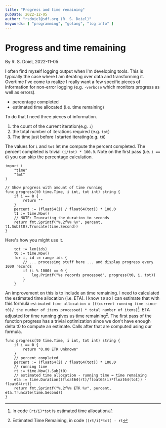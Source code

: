 ```yaml
---
title: "Progress and time remaining"
pubDate: 2022-12-05
author: "rsdoiel@sdf.org (R. S. Doiel)"
keywords: [ "programming", "golang", "log info" ]
---
```


# Progress and time remaining

By R. S. Doiel, 2022-11-05

I often find myself logging output when I'm developing tools.  This is typically the case where I am iterating over data and transforming it. Overtime I've come to realize I really want a few specific pieces of information for non-error logging (e.g. `-verbose` which monitors progress as well as errors).

- percentage completed
- estimated time allocated (i.e. time remaining)

To do that I need three pieces of information.

1. the count of the current iteration(e.g. `i`)
2. the total number of iterations required (e.g. `tot`)
3. The time just before I started iterating(e.g. `t0`)

The values for `i` and `tot` let me compute the percent completed. The percent completed is trivial `(i/tot) * 100.0`. Note on the first pass (i.e. `i == 0`) you can skip the percentage calculation.


```golang
import (
	"time"
	"fmt"
)

// Show progress with amount of time running
func progress(t0 time.Time, i int, tot int) string {
    if i == 0 {
        return ""
    }
	percent := (float64(i) / float64(tot)) * 100.0
	t1 := time.Now()
	// NOTE: Truncating the duration to seconds
	return fmt.Sprintf("%.2f%% %v", percent, t1.Sub(t0).Truncate(time.Second))
}
```

Here's how you might use it.

```golang
	tot := len(ids)
	t0 := time.Now()
	for i, id := range ids {
		// ... processing stuff here ... and display progress every 1000 records
		if (i % 1000) == 0 {
			log.Printf("%s records processed", progress(t0, i, tot))
		}
	}
```

An improvement on this is to include an time remaining. I need to calculated the estimated time allocation (i.e. ETA). I know `t0` so I can estimate that with this formula `estimated time allocation = (((current running time since t0)/ the number of items processed) * total number of items)`[^1]. ETA adjusted for time running gives us time remaining[^2]. The first pass of the function progress has a trivial optimization since we don't have enough delta t0 to compute an estimate. Calls after that are computed using our formula.

[^1]: In code `(rt/i)*tot` is estimated time allocation

[^2]: Estimated Time Remaining, in code `((rt/i)*tot) - rt`

```golang
func progress(t0 time.Time, i int, tot int) string {
	if i == 0 {
		return "0.00 ETR Unknown"
	}
	// percent completed
	percent := (float64(i) / float64(tot)) * 100.0
	// running time
    rt := time.Now().Sub(t0)
    // estimated time allocation - running time = time remaining
    eta := time.Duration((float64(rt)/float64(i)*float64(tot)) - float64(rt))
    return fmt.Sprintf("%.2f%% ETR %v", percent, eta.Truncate(time.Second))
}
```

